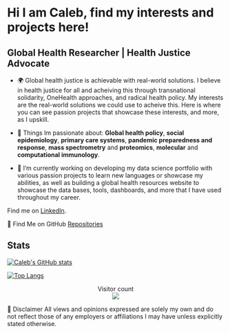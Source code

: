 
# Hi I am **Caleb**, find my interests and projects here!


## Global Health Researcher | Health Justice Advocate 

- 🌍 Global health justice is achievable with real-world solutions. I believe in health justice for all and acheiving this through transnational solidarity, OneHealth approaches, and radical health policy. My interests are the real-world solutions we could use to acheive this. Here is where you can see passion projects that showcase these interests, and more, as I upskill. 

- 🌟 Things Im passionate about: **Global health policy**, **social epidemiology**, **primary care systems**, **pandemic preparedness and response**, **mass spectrometry** and **proteomics**, **molecular** and **computational immunology**.

- 🔭 I’m currently working on developing my data science portfolio with various passion projects to learn new languages or showcase my abilities, as well as building a global health resources website to showcase the data bases, tools, dashboards, and more that I have used throughout my career.

Find me on [LinkedIn](https://www.linkedin.com/in/calebbridgwater/).

🔗 Find Me on GitHub [Repositories](https://github.com/calebridgwater)


## Stats

[![Caleb's GitHub stats](https://github-readme-stats.vercel.app/api?username=calebridgwater&show_icons=true&theme=transparent)](https://github.com/calebridgwater/github-readme-stats)

[![Top Langs](https://github-readme-stats.vercel.app/api/top-langs/?username=calebridgwater&layout=donut)](https://github.com/calebridgwater/github-readme-stats)

<p align="center"> 
  Visitor count<br>
  <img src="https://profile-counter.glitch.me/calebridgwater/count.svg" />
</p>

📢 Disclaimer
All views and opinions expressed are solely my own and do not reflect those of any employers or affiliations I may have unless explicitly stated otherwise.
